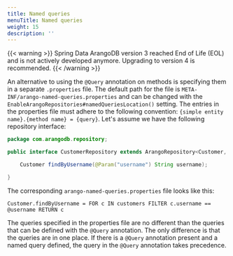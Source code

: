 ```yaml
---
title: Named queries
menuTitle: Named queries
weight: 15
description: ''
---
```

{{< warning >}}
Spring Data ArangoDB version 3 reached End of Life (EOL) and is not actively
developed anymore. Upgrading to version 4 is recommended.
{{< /warning >}}

An alternative to using the `@Query` annotation on methods is specifying them in
a separate `.properties` file. The default path for the file is
`META-INF/arango-named-queries.properties` and can be changed with the
`EnableArangoRepositories#namedQueriesLocation()` setting. The entries in the
properties file must adhere to the following convention:
`{simple entity name}.{method name} = {query}`.
Let's assume we have the following repository interface:

```java
package com.arangodb.repository;

public interface CustomerRepository extends ArangoRepository<Customer, String> {

    Customer findByUsername(@Param("username") String username);

}
```

The corresponding `arango-named-queries.properties` file looks like this:

```properties
Customer.findByUsername = FOR c IN customers FILTER c.username == @username RETURN c
```

The queries specified in the properties file are no different than the queries
that can be defined with the `@Query` annotation. The only difference is that
the queries are in one place. If there is a `@Query` annotation present and a
named query defined, the query in the `@Query` annotation takes precedence.
